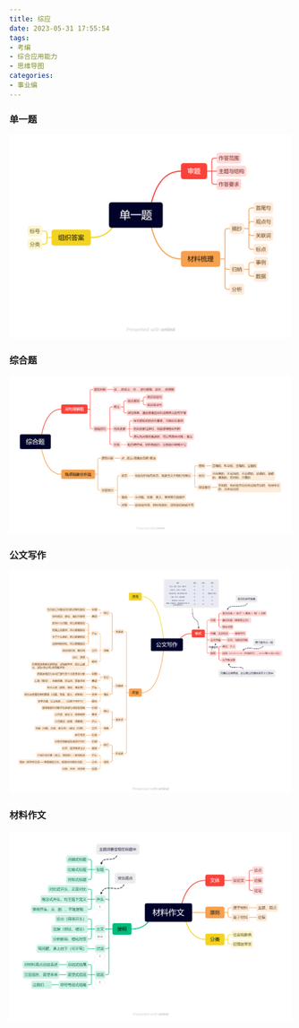 ```yaml
---
title: 综应
date: 2023-05-31 17:55:54
tags:
- 考编
- 综合应用能力
- 思维导图
categories:
- 事业编
---
```

### 单一题

![单一题](综应/单一题.png)

### 综合题

![综合题](综应/综合题.png)

### 公文写作

![公文写作](综应/公文写作.png)

### 材料作文

![材料作文](综应/材料作文.png)